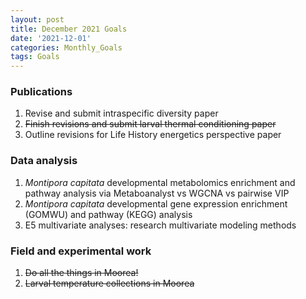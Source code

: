 ```yaml
---
layout: post
title: December 2021 Goals
date: '2021-12-01'
categories: Monthly_Goals
tags: Goals
---
```

### Publications 
1. Revise and submit intraspecific diversity paper   
2. ~~Finish revisions and submit larval thermal conditioning paper~~    
3. Outline revisions for Life History energetics perspective paper  

### Data analysis    
1. *Montipora capitata* developmental metabolomics enrichment and pathway analysis via Metaboanalyst vs WGCNA vs pairwise VIP
2. *Montipora capitata* developmental gene expression enrichment (GOMWU) and pathway (KEGG) analysis
3. E5 multivariate analyses: research multivariate modeling methods  

### Field and experimental work  
1. ~~Do all the things in Moorea!~~   
2. ~~Larval temperature collections in Moorea~~  
 